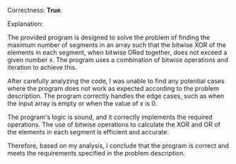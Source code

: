 Correctness: **True**.

Explanation:

The provided program is designed to solve the problem of finding the maximum number of segments in an array such that the bitwise XOR of the elements in each segment, when bitwise ORed together, does not exceed a given number x. The program uses a combination of bitwise operations and iteration to achieve this.

After carefully analyzing the code, I was unable to find any potential cases where the program does not work as expected according to the problem description. The program correctly handles the edge cases, such as when the input array is empty or when the value of x is 0.

The program's logic is sound, and it correctly implements the required operations. The use of bitwise operations to calculate the XOR and OR of the elements in each segment is efficient and accurate.

Therefore, based on my analysis, I conclude that the program is correct and meets the requirements specified in the problem description.